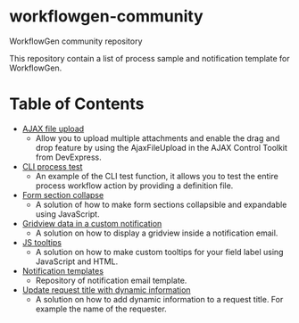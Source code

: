 # workflowgen-community
WorkflowGen community repository

This repository contain a list of process sample and notification template for WorkflowGen.

# Table of Contents  
- [AJAX file upload](https://github.com/advantys/workflowgen-community/tree/main/samples/ajax-file-upload)
    - Allow you to upload multiple attachments and enable the drag and drop feature by using the AjaxFileUpload in the AJAX Control Toolkit from DevExpress.
- [CLI process test](https://github.com/advantys/workflowgen-community/tree/main/samples/cli-process-test)
    - An example of the CLI test function, it allows you to test the entire process workflow action by providing a definition file.
- [Form section collapse](https://github.com/advantys/workflowgen-community/tree/main/samples/form-section-collapse)
    - A solution of how to make form sections collapsible and expandable using JavaScript.
- [Gridview data in a custom notification](https://github.com/advantys/workflowgen-community/tree/main/samples/gridview-data-in-custom-notification)
    - A solution on how to display a gridview inside a notification email.
- [JS tooltips](https://github.com/advantys/workflowgen-community/tree/main/samples/js-tooltips)
    - A solution on how to make custom tooltips for your field label using JavaScript and HTML.
- [Notification templates](https://github.com/advantys/workflowgen-community/tree/main/samples/notifications-templates)
    - Repository of notification email template.
- [Update request title with dynamic information](https://github.com/advantys/workflowgen-community/tree/main/samples/update-request-title-with-dynamic-information)
    - A solution on how to add dynamic information to a request title. For example the name of the requester.